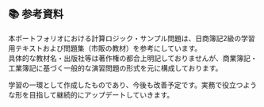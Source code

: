 ## 📚 参考資料

本ポートフォリオにおける計算ロジック・サンプル問題は、日商簿記2級の学習用テキストおよび問題集（市販の教材）を参考にしています。  
具体的な教材名・出版社等は著作権の都合上明記しておりませんが、商業簿記・工業簿記に基づく一般的な演習問題の形式を元に構成しております。

学習の一環として作成したものであり、今後も改善予定です。実務で役立つような形を目指して継続的にアップデートしていきます。

